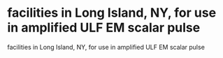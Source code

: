 # facilities in Long Island, NY, for use in amplified ULF EM scalar pulse

facilities in Long Island, NY, for use in amplified ULF EM scalar pulse